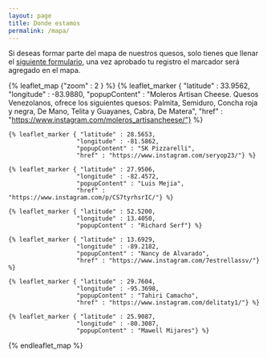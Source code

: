 ```yaml
---
layout: page
title: Donde estamos
permalink: /mapa/
---
```


Si deseas formar parte del mapa de nuestros quesos, solo tienes que llenar el [siguiente formulario](https://forms.gle/j3jdZuhkQxVSSdAH8), una vez aprobado tu registro el marcador será agregado en el mapa.

{% leaflet_map {"zoom" : 2 } %}
    {% leaflet_marker { "latitude" : 33.9562,
                       "longitude" : -83.9880,
                       "popupContent" : "Moleros Artisan Cheese. Quesos Venezolanos, ofrece los siguientes quesos: Palmita, Semiduro, Concha roja y negra, De Mano, Telita y Guayanes, Cabra, De Matera",
                       "href" : "https://www.instagram.com/moleros_artisancheese/"} %}

    {% leaflet_marker { "latitude" : 28.5653,
                       "longitude" : -81.5862,
                       "popupContent" : "SK Pizzarelli",
                       "href" : "https://www.instagram.com/seryop23/"} %}

    {% leaflet_marker { "latitude" : 27.9506,
                       "longitude" : -82.4572,
                       "popupContent" : "Luis Mejia",
                       "href" : "https://www.instagram.com/p/CS7tyrhsrIC/"} %}

    {% leaflet_marker { "latitude" : 52.5200,
                       "longitude" : 13.4050,
                       "popupContent" : "Richard Serf"} %}
    
    {% leaflet_marker { "latitude" : 13.6929,
                       "longitude" : -89.2182,
                       "popupContent" : "Nancy de Alvarado",
                       "href" : "https://www.instagram.com/7estrellassv/"} %}

    {% leaflet_marker { "latitude" : 29.7604,
                       "longitude" : -95.3698,
                       "popupContent" : "Tahiri Camacho",
                       "href" : "https://www.instagram.com/delitaty1/"} %}
    
    {% leaflet_marker { "latitude" : 25.9087,
                       "longitude" : -80.3087,
                       "popupContent" : "Mawell Mijares"} %}
{% endleaflet_map %}